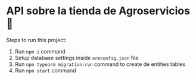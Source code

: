 # API sobre la tienda de Agroservicios 🐄

Steps to run this project:

1. Run `npm i` command
2. Setup database settings inside `ormconfig.json` file
3. Run `npm typeorm migration:run` command to create de entities tables
4. Run `npm start` command
